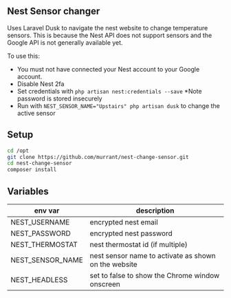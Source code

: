 ## Nest Sensor changer

Uses Laravel Dusk to navigate the nest website to change temperature sensors.
This is because the Nest API does not support sensors and the Google API is not generally available yet.

To use this:
 * You must not have connected your Nest account to your Google account.
 * Disable Nest 2fa
 * Set credentials with `php artisan nest:credentials --save` *Note password is stored insecurely
 * Run with `NEST_SENSOR_NAME="Upstairs" php artisan dusk` to change the active sensor

## Setup

```bash
cd /opt
git clone https://github.com/murrant/nest-change-sensor.git
cd nest-change-sensor
composer install

```

## Variables
| env var | description |
|---------|-------------|
| NEST_USERNAME | encrypted nest email |
| NEST_PASSWORD | encrypted nest password |
| NEST_THERMOSTAT | nest thermostat id (if multiple) |
| NEST_SENSOR_NAME | nest sensor name to activate as shown on the website |
| NEST_HEADLESS | set to false to show the Chrome window onscreen |

